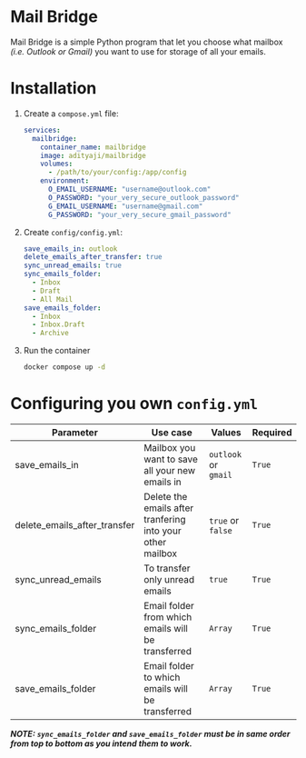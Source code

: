# Mail Bridge
Mail Bridge is a simple Python program that let you choose what mailbox _(i.e. Outlook or Gmail)_ you want to use for storage of all your emails.

# Installation
1. Create a `compose.yml` file:
    ```yaml
    services:
      mailbridge:
        container_name: mailbridge
        image: adityaji/mailbridge
        volumes:
          - /path/to/your/config:/app/config
        environment:
          O_EMAIL_USERNAME: "username@outlook.com"
          O_PASSWORD: "your_very_secure_outlook_password"
          G_EMAIL_USERNAME: "username@gmail.com"
          G_PASSWORD: "your_very_secure_gmail_password"
    ```
2. Create `config/config.yml`:
    ```yaml
    save_emails_in: outlook
    delete_emails_after_transfer: true
    sync_unread_emails: true
    sync_emails_folder:
      - Inbox
      - Draft
      - All Mail
    save_emails_folder:
      - Inbox
      - Inbox.Draft
      - Archive
    ```
3. Run the container
    ```bash
   docker compose up -d
    ```

# Configuring you own `config.yml`
| Parameter                    | Use case                                                   | Values               | Required |
|------------------------------|------------------------------------------------------------|----------------------|----------|
| save_emails_in               | Mailbox you want to save all your new emails in            | `outlook` or `gmail` | `True`   |
| delete_emails_after_transfer | Delete the emails after tranfering into your other mailbox | `true` or `false`    | `True`   |
| sync_unread_emails           | To transfer only unread emails                             | `true`               | `True`   |
| sync_emails_folder           | Email folder from which emails will be transferred         | `Array`              | `True`   |
| save_emails_folder           | Email folder to which emails will be transferred           | `Array`              | `True`   |

_**NOTE: `sync_emails_folder` and `save_emails_folder` must be in same order from top to bottom as you intend them to work.**_